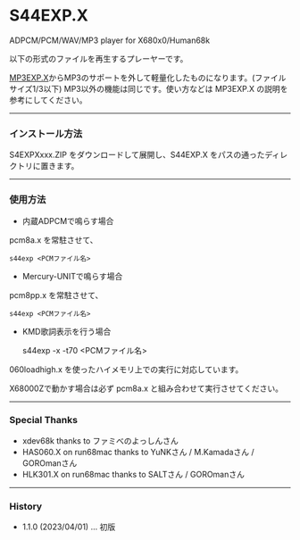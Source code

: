 # S44EXP.X
ADPCM/PCM/WAV/MP3 player for X680x0/Human68k

以下の形式のファイルを再生するプレーヤーです。

[MP3EXP.X](https://github.com/tantanGH/mp3exp)からMP3のサポートを外して軽量化したものになります。(ファイルサイズ1/3以下)
MP3以外の機能は同じです。使い方などは MP3EXP.X の説明を参考にしてください。

---

### インストール方法

S4EXPXxxx.ZIP をダウンロードして展開し、S44EXP.X をパスの通ったディレクトリに置きます。

---

### 使用方法

- 内蔵ADPCMで鳴らす場合

pcm8a.x を常駐させて、

    s44exp <PCMファイル名>


- Mercury-UNITで鳴らす場合

pcm8pp.x を常駐させて、

    s44exp <PCMファイル名>


- KMD歌詞表示を行う場合

    s44exp -x -t70 <PCMファイル名>


060loadhigh.x を使ったハイメモリ上での実行に対応しています。

X68000Zで動かす場合は必ず pcm8a.x と組み合わせて実行させてください。

---

### Special Thanks

* xdev68k thanks to ファミべのよっしんさん
* HAS060.X on run68mac thanks to YuNKさん / M.Kamadaさん / GOROmanさん
* HLK301.X on run68mac thanks to SALTさん / GOROmanさん

---

### History

* 1.1.0 (2023/04/01) ... 初版
